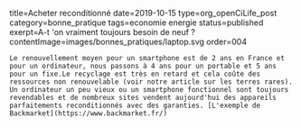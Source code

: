title=Acheter reconditionné
date=2019-10-15
type=org_openCiLife_post
category=bonne_pratique
tags=economie energie
status=published
exerpt=A-t 'on vraiment toujours besoin de neuf ?
contentImage=images/bonnes_pratiques/laptop.svg
order=004
~~~~~~
Le renouvellement moyen pour un smartphone est de 2 ans en France et pour un ordinateur, nous passons à 4 ans pour un portable et 5 ans pour un fixe.Le recyclage est très en retard et cela coûte des ressources non renouvelable (voir notre article sur les terres rares). Un ordinateur un peu vieux ou un smartphone fonctionnel sont toujours revendables et de nombreux sites vendent aujourd'hui des appareils parfaitements reconditionnés avec des garanties. [L'exemple de Backmarket](https://www.backmarket.fr/)